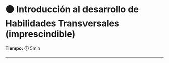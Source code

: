 # ⚫ Introducción al desarrollo de Habilidades Transversales (imprescindible)

**Tiempo:** ⏱️️ 5min

---
